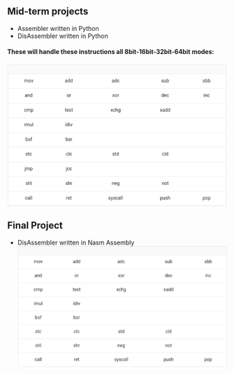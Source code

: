 ## Mid-term projects
-   Assembler written in Python
-   DisAssembler written in Python
#### These will handle these instructions all 8bit-16bit-32bit-64bit modes:
![Python Asssembler/Disassembler instructions](./Python-Assembler-Disassembler-instructions.png "instructions")
## Final Project
-   DisAssembler written in Nasm Assembly <br>
![DisAssembler with Assembly language instructions](./DisAssembler-with-Assembly-language-instructions.png "instructions")

